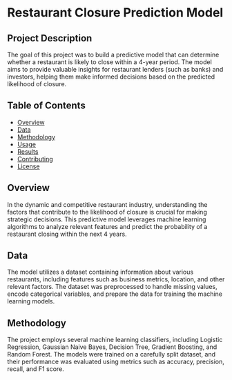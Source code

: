 # Restaurant Closure Prediction Model

## Project Description

The goal of this project was to build a predictive model that can determine whether a restaurant is likely to close within a 4-year period. The model aims to provide valuable insights for restaurant lenders (such as banks) and investors, helping them make informed decisions based on the predicted likelihood of closure.

## Table of Contents

- [Overview](#overview)
- [Data](#data)
- [Methodology](#methodology)
- [Usage](#usage)
- [Results](#results)
- [Contributing](#contributing)
- [License](#license)

## Overview

In the dynamic and competitive restaurant industry, understanding the factors that contribute to the likelihood of closure is crucial for making strategic decisions. This predictive model leverages machine learning algorithms to analyze relevant features and predict the probability of a restaurant closing within the next 4 years.

## Data

The model utilizes a dataset containing information about various restaurants, including features such as business metrics, location, and other relevant factors. The dataset was preprocessed to handle missing values, encode categorical variables, and prepare the data for training the machine learning models.

## Methodology

The project employs several machine learning classifiers, including Logistic Regression, Gaussian Naive Bayes, Decision Tree, Gradient Boosting, and Random Forest. The models were trained on a carefully split dataset, and their performance was evaluated using metrics such as accuracy, precision, recall, and F1 score.



